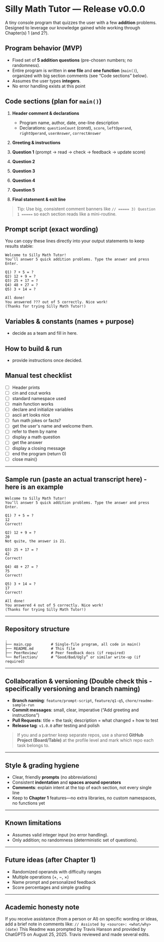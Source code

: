 # Silly Math Tutor — Release v0.0.0

A tiny console program that quizzes the user with a few **addition** problems. Designed to leverage our knowledge gained while working through Chapter(s) 1 (and 2?).

## Program behavior (MVP)

* Fixed set of **5 addition questions** (pre-chosen numbers; no randomness).
* Entire program is written in **one file** and **one function** (`main()`), organized with big section comments (see “Code sections” below).
* Assumes the user types **integers**.
* No error handling exists at this point

## Code sections (plan for `main()`)

1. **Header comment & declarations**

   * Program name, author, date, one-line description
   * Declarations: `questionCount` (const), `score`, `leftOperand`, `rightOperand`, `userAnswer`, `correctAnswer`
2. **Greeting & instructions**
3. **Question 1** (prompt → read → check → feedback → update score)
4. **Question 2**
5. **Question 3**
6. **Question 4**
7. **Question 5**
8. **Final statement & exit line**

> Tip: Use big, consistent comment banners like `// ===== 3) Question 1 =====` so each section reads like a mini-routine.

## Prompt script (exact wording)

You can copy these lines directly into your output statements to keep results stable:

```
Welcome to Silly Math Tutor!
You’ll answer 5 quick addition problems. Type the answer and press Enter.

Q1) 7 + 5 = ?
Q2) 12 + 9 = ?
Q3) 25 + 17 = ?
Q4) 48 + 27 = ?
Q5) 3 + 14 = ?

All done!
You answered ??? out of 5 correctly. Nice work!
(Thanks for trying Silly Math Tutor!)
```

## Variables & constants (names + purpose)

* decide as a team and fill in here.

## How to build & run

* provide instructions once decided.

## Manual test checklist

* [ ] Header prints
* [ ] cin and cout works
* [ ] standard namespace used
* [ ] main function works
* [ ] declare and initialize variables
* [ ] ascii art looks nice
* [ ] fun math jokes or facts?
* [ ] get the user's name and welcome them.
* [ ] refer to them by name
* [ ] display a math question
* [ ] get the answer
* [ ] display a closing message
* [ ] end the program (return 0)
* [ ] close main()

---

## Sample run (paste an actual transcript here) - here is an example

```
Welcome to Silly Math Tutor!
You’ll answer 5 quick addition problems. Type the answer and press Enter.

Q1) 7 + 5 = ?
12
Correct!

Q2) 12 + 9 = ?
20
Not quite, the answer is 21.

Q3) 25 + 17 = ?
42
Correct!

Q4) 48 + 27 = ?
75
Correct!

Q5) 3 + 14 = ?
17
Correct!

All done!
You answered 4 out of 5 correctly. Nice work!
(Thanks for trying Silly Math Tutor!)
```

---

## Repository structure

```
.
├── main.cpp         # Single-file program, all code in main()
├── README.md        # This file
├── PeerReview/      # Peer feedback docs (if required)
└── Reflection/      # “Good/Bad/Ugly” or similar write-up (if required)
```

---

## Collaboration & versioning (Double check this - specifically versioning and branch naming)

* **Branch naming**: `feature/prompt-script`, `feature/q1-q5`, `chore/readme-sample-run`
* **Commit messages**: small, clear, imperative (“Add greeting and instructions”)
* **Pull Requests**: title = the task; description = what changed + how to test
* **Release tag**: `v1.0.0` after testing and polish

> If you and a partner keep separate repos, use a shared **GitHub Project (Board/Table)** at the profile level and mark which repo each task belongs to.

---

## Style & grading hygiene

* Clear, friendly **prompts** (no abbreviations)
* Consistent **indentation** and **spaces around operators**
* **Comments**: explain intent at the top of each section, not every single line
* Keep to **Chapter 1** features—no extra libraries, no custom namespaces, no functions yet

---

## Known limitations

* Assumes valid integer input (no error handling).
* Only addition; no randomness (deterministic set of questions).

---

## Future ideas (after Chapter 1)

* Randomized operands with difficulty ranges
* Multiple operations (+, −, ×)
* Name prompt and personalized feedback
* Score percentages and simple grading

---

## Academic honesty note

If you receive assistance (from a person or AI) on specific wording or ideas, add a brief note in comments like:
`// Assisted by <source>: <what/why> (date)`
This Readme was prompted by Travis Hanson and provided by ChatGPT5 on August 25, 2025. Travis reviewed and made several edits.
